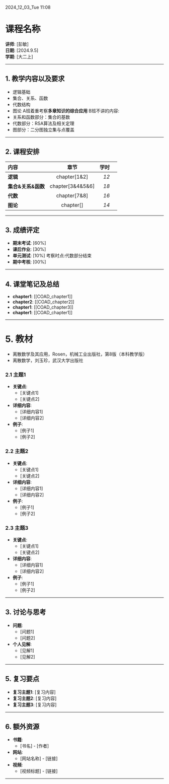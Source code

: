 2024_12_03_Tue
11:08

# 课程名称
**讲师**: [彭敏]  
**日期**: [2024.9.5]  
**学期**: [大二上]  

---

## 1. 教学内容以及要求
- 逻辑基础
- 集合、关系、函数
- 代数结构
- 图论
A班着重考察**多章知识的综合应用**
B班不讲的内容:
- 关系和函数部分：集合的基数
- 代数部分：RSA算法及相关定理
- 图部分：二分图独立集与点覆盖

---

## 2. 课程安排

| 内容           |        章节        |   学时 |     |
| :----------- | :--------------: | ---: | --- |
| **逻辑**       |   chapter[1&2]   | *12* |     |
| **集合&关系&函数** | chapter[3&4&5&6] | *18* |     |
| **代数**       |   chapter[7&8]   | *16* |     |
| **图论**       |    chapter[]     | *14* |     |

---

## 3. 成绩评定
- **期末考试**: [60%]
- **课后作业**: [30%]
- **单元测试**: [10%] 考察时点:代数部分结束
- **期中考核**: [00%]

---

## 4. 课堂笔记及总结
- **chapter1**: [[COAD_chapter1]]
- **chapter2**: [[COAD_chapter2]]
- **chapter1**: [[COAD_chapter3]]
- **chapter1**: [[COAD_chapter1]]

---

# 5. 教材
- 离散数学及其应用，Rosen，机械工业出版社，第8版（本科教学版）
- 离散数学，刘玉珍，武汉大学出版社

### 2.1 主题1
- **关键点**:
  - [关键点1]
  - [关键点2]
- **详细内容**:
  - [详细内容1]
  - [详细内容2]
- **例子**:
  - [例子1]
  - [例子2]

### 2.2 主题2
- **关键点**:
  - [关键点1]
  - [关键点2]
- **详细内容**:
  - [详细内容1]
  - [详细内容2]
- **例子**:
  - [例子1]
  - [例子2]

### 2.3 主题3
- **关键点**:
  - [关键点1]
  - [关键点2]
- **详细内容**:
  - [详细内容1]
  - [详细内容2]
- **例子**:
  - [例子1]
  - [例子2]

---

## 3. 讨论与思考
- **问题**:
  - [问题1]
  - [问题2]
- **个人见解**:
  - [见解1]
  - [见解2]

---

## 5. 复习要点
- **复习主题1**: [复习内容]
- **复习主题2**: [复习内容]
- **复习主题3**: [复习内容]

---

## 6. 额外资源
- **书籍**:
  - [书名] - [作者]
- **网站**:
  - [网站名称] - [链接]
- **视频**:
  - [视频标题] - [链接]

---
